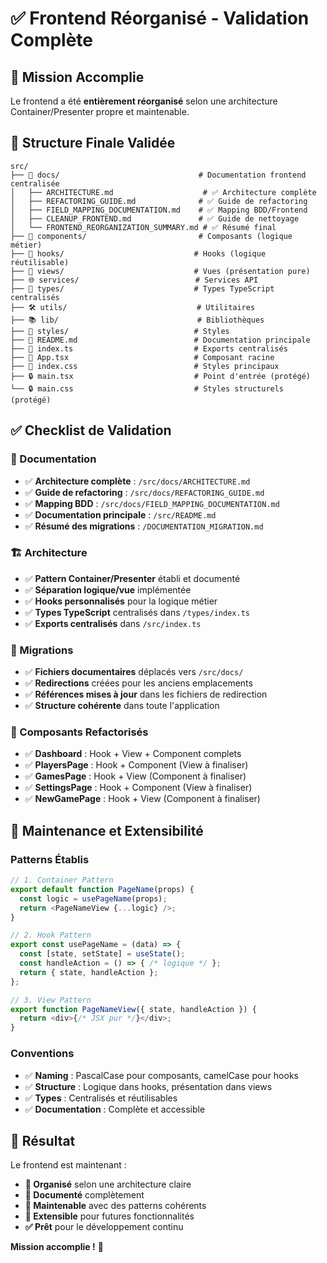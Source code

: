# ✅ Frontend Réorganisé - Validation Complète

## 🎯 Mission Accomplie

Le frontend a été **entièrement réorganisé** selon une architecture Container/Presenter propre et maintenable.

## 📁 Structure Finale Validée

```
src/
├── 📖 docs/                               # Documentation frontend centralisée
│   ├── ARCHITECTURE.md                    # ✅ Architecture complète
│   ├── REFACTORING_GUIDE.md              # ✅ Guide de refactoring
│   ├── FIELD_MAPPING_DOCUMENTATION.md    # ✅ Mapping BDD/Frontend
│   ├── CLEANUP_FRONTEND.md               # ✅ Guide de nettoyage
│   └── FRONTEND_REORGANIZATION_SUMMARY.md # ✅ Résumé final
├── 🎯 components/                         # Composants (logique métier)
├── 🔄 hooks/                             # Hooks (logique réutilisable)
├── 🎨 views/                             # Vues (présentation pure)
├── 🌐 services/                          # Services API
├── 📝 types/                             # Types TypeScript centralisés
├── 🛠️ utils/                             # Utilitaires
├── 📚 lib/                               # Bibliothèques
├── 🎨 styles/                            # Styles
├── 📖 README.md                          # Documentation principale
├── 🔗 index.ts                           # Exports centralisés
├── 🚀 App.tsx                            # Composant racine
├── 🎨 index.css                          # Styles principaux
├── 🔒 main.tsx                           # Point d'entrée (protégé)
└── 🔒 main.css                           # Styles structurels (protégé)
```

## ✅ Checklist de Validation

### 📖 Documentation
- ✅ **Architecture complète** : `/src/docs/ARCHITECTURE.md`
- ✅ **Guide de refactoring** : `/src/docs/REFACTORING_GUIDE.md`
- ✅ **Mapping BDD** : `/src/docs/FIELD_MAPPING_DOCUMENTATION.md`
- ✅ **Documentation principale** : `/src/README.md`
- ✅ **Résumé des migrations** : `/DOCUMENTATION_MIGRATION.md`

### 🏗️ Architecture
- ✅ **Pattern Container/Presenter** établi et documenté
- ✅ **Séparation logique/vue** implémentée
- ✅ **Hooks personnalisés** pour la logique métier
- ✅ **Types TypeScript** centralisés dans `/types/index.ts`
- ✅ **Exports centralisés** dans `/src/index.ts`

### 🔄 Migrations
- ✅ **Fichiers documentaires** déplacés vers `/src/docs/`
- ✅ **Redirections** créées pour les anciens emplacements
- ✅ **Références mises à jour** dans les fichiers de redirection
- ✅ **Structure cohérente** dans toute l'application

### 🎯 Composants Refactorisés
- ✅ **Dashboard** : Hook + View + Component complets
- ✅ **PlayersPage** : Hook + Component (View à finaliser)
- ✅ **GamesPage** : Hook + View (Component à finaliser)
- ✅ **SettingsPage** : Hook + Component (View à finaliser)
- ✅ **NewGamePage** : Hook + View (Component à finaliser)

## 🔧 Maintenance et Extensibilité

### Patterns Établis
```typescript
// 1. Container Pattern
export default function PageName(props) {
  const logic = usePageName(props);
  return <PageNameView {...logic} />;
}

// 2. Hook Pattern
export const usePageName = (data) => {
  const [state, setState] = useState();
  const handleAction = () => { /* logique */ };
  return { state, handleAction };
};

// 3. View Pattern
export function PageNameView({ state, handleAction }) {
  return <div>{/* JSX pur */}</div>;
}
```

### Conventions
- ✅ **Naming** : PascalCase pour composants, camelCase pour hooks
- ✅ **Structure** : Logique dans hooks, présentation dans views
- ✅ **Types** : Centralisés et réutilisables
- ✅ **Documentation** : Complète et accessible

## 🎉 Résultat

Le frontend est maintenant :
- **📁 Organisé** selon une architecture claire
- **📖 Documenté** complètement
- **🔄 Maintenable** avec des patterns cohérents
- **🚀 Extensible** pour futures fonctionnalités
- **✅ Prêt** pour le développement continu

**Mission accomplie !** 🎯